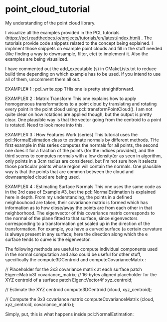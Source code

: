# point_cloud_tutorial
My understanding of the point cloud library. 

I visualize all the examples provided in the PCL tutorials (https://pcl.readthedocs.io/projects/tutorials/en/latest/index.html) . The tutorials provide code snippets related to the concept being explained. I implment those snippets on example point clouds and fill in the stuff needed (like finding a way to downsample, filter, etc) to implement it. Also the examples are being visualized. 

I have commented out the add_executable (s) in CMakeLists.txt to reduce build time depending on which example has to be used. If you intend to use all of them, uncomment them all out. 

EXAMPLE# 1 : pcl_write.cpp 
  THis one is pretty straightforward. 
  
EXAMPLE# 2 : Matrix Transform
  This one explains how to apply homogeneous transformations to a point cloud by translating and rotating every point in the point cloud using pcl::transformPointCloud(). I am not quite clear on how rotations are applied though, but the output is pretty clear. One plausible way is that the vector going from the centroid to a point is rotated. Need to look more into this. 
  
EXAMPLE# 3 : How Features Work (series)
  This tutorial uses the pcl::NormalEstimation class to estimate normals by different methods. THe first example in this series computes the normals for all points, the second one does it for a fraction of the points (for the indices provided), and the third seems to computes normals with a low density(or as seen in algorithm, only points in a 3cm radius are considered, but I'm not sure how it selects those particular points whose region will contain the normals. One plausible way is that the points that are common between the cloud and downsampled cloud are being used. 
  
EXAMPLE# 4 : Estimating Surface Normals
  This one uses the same code as in the 3rd case of Example #3, but the pcl::NormalEstimation is explained here in depth. From my understanding, the points in a defined neighbouhood are taken, their covariance matrix is formed which has information as to how close/away the points are from each other in that neighborhood. The eigenvector of this covariance matrix corresponds to the normal of the plane fitted to that surface, since eigenvectors corresponding to a transformation get scaled up in the direction of the transformation. For example, you have a curved surface (a certain curvature is always present in any surface; here the direction along which the e surface tends to curve is the eigenvector. 
  
  The following methods are useful to compute individual components used in the normal computation and also could be useful for other stuff, specifically the compute3DCentroid and computeCovarianceMatrix :
  
  // Placeholder for the 3x3 covariance matrix at each surface patch
  Eigen::Matrix3f covariance_matrix;
  // 16-bytes aligned placeholder for the XYZ centroid of a surface patch
  Eigen::Vector4f xyz_centroid;

  // Estimate the XYZ centroid
  compute3DCentroid (cloud, xyz_centroid);

  // Compute the 3x3 covariance matrix
  computeCovarianceMatrix (cloud, xyz_centroid, covariance_matrix);
  
  Simply, put, this is what happens inside pcl::NormalEstimation:
